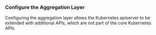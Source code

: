 ### Configure the Aggregation Layer

Configuring the aggregation layer allows the Kubernetes apiserver to be extended with additional APIs, which are not part of the core Kubernetes APIs.

